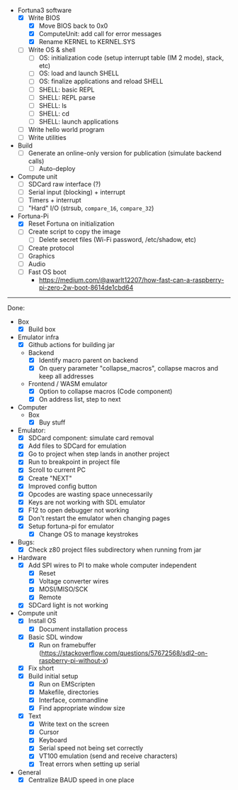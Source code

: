 - Fortuna3 software
  - [x] Write BIOS
    - [x] Move BIOS back to 0x0
    - [x] ComputeUnit: add call for error messages
    - [x] Rename KERNEL to KERNEL.SYS
  - [ ] Write OS & shell
    - [ ] OS: initialization code (setup interrupt table (IM 2 mode), stack, etc)
    - [ ] OS: load and launch SHELL
    - [ ] OS: finalize applications and reload SHELL
    - [ ] SHELL: basic REPL
    - [ ] SHELL: REPL parse
    - [ ] SHELL: ls
    - [ ] SHELL: cd
    - [ ] SHELL: launch applications
  - [ ] Write hello world program
  - [ ] Write utilities
- Build
  - [ ] Generate an online-only version for publication (simulate backend calls)
    - [ ] Auto-deploy
- Compute unit
  - [ ] SDCard raw interface (?)
  - [ ] Serial input (blocking) + interrupt
  - [ ] Timers + interrupt
  - [ ] "Hard" I/O (strsub, `compare_16`, `compare_32`)
- Fortuna-Pi
  - [x] Reset Fortuna on initialization
  - [ ] Create script to copy the image
    - [ ] Delete secret files (Wi-Fi password, /etc/shadow, etc)
  - [ ] Create protocol
  - [ ] Graphics
  - [ ] Audio
  - [ ] Fast OS boot
    - https://medium.com/@awarlt12207/how-fast-can-a-raspberry-pi-zero-2w-boot-8614de1cbd64

---

Done:

- Box
  - [x] Build box
- Emulator infra
  - [x] Github actions for building jar
  - Backend
    - [x] Identify macro parent on backend
    - [x] On query parameter "collapse_macros", collapse macros and keep all addresses
  - Frontend / WASM emulator
    - [x] Option to collapse macros (Code component)
    - [x] On address list, step to next
- Computer
  - Box
    - [x] Buy stuff
- Emulator:
  - [x] SDCard component: simulate card removal
  - [x] Add files to SDCard for emulation
  - [x] Go to project when step lands in another project
  - [x] Run to breakpoint in project file
  - [x] Scroll to current PC
  - [x] Create "NEXT"
  - [x] Improved config button
  - [x] Opcodes are wasting space unnecessarily
  - [x] Keys are not working with SDL emulator
  - [x] F12 to open debugger not working
  - [x] Don't restart the emulator when changing pages
  - [x] Setup fortuna-pi for emulator
    - [x] Change OS to manage keystrokes
- Bugs:
  - [x] Check z80 project files subdirectory when running from jar
- Hardware
  - [x] Add SPI wires to PI to make whole computer independent
    - [x] Reset
    - [x] Voltage converter wires
    - [x] MOSI/MISO/SCK
    - [x] Remote
  - [x] SDCard light is not working
- Compute unit
  - [x] Install OS
    - [x] Document installation process
  - [x] Basic SDL window
    - [x] Run on framebuffer (https://stackoverflow.com/questions/57672568/sdl2-on-raspberry-pi-without-x)
  - [x] Fix short
  - [x] Build initial setup
    - [x] Run on EMScripten
    - [x] Makefile, directories
    - [x] Interface, commandline
    - [x] Find appropriate window size
  - [x] Text
    - [x] Write text on the screen
    - [x] Cursor
    - [x] Keyboard
    - [x] Serial speed not being set correctly
    - [x] VT100 emulation (send and receive characters)
    - [x] Treat errors when setting up serial
- General
  - [x] Centralize BAUD speed in one place
